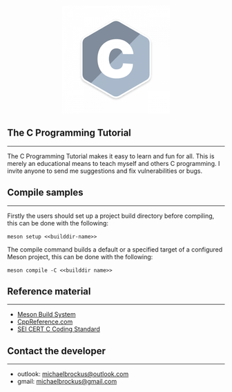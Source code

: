 <p align="center">
<img src="resource/logo.png">
</p>

## The C Programming Tutorial
------------------------------------------------

The C Programming Tutorial makes it easy to learn and fun for
all. This is merely an educational means to teach myself and
others C programming. I invite anyone to send me suggestions
and fix vulnerabilities or bugs.

## Compile samples
------------------------------------------------

Firstly the users should set up a project build directory before
compiling, this can be done with the following:

```console
meson setup <<builddir-name>>
```

The compile command builds a default or a specified target of a
configured Meson project, this can be done with the following:

```console
meson compile -C <<builddir name>>
```

## Reference material
------------------------------------------------

- [Meson Build System](https://mesonbuild.com/)
- [CppReference.com](https://en.cppreference.com/w/)
- [SEI CERT C Coding Standard](https://wiki.sei.cmu.edu/confluence/display/c/SEI+CERT+C+Coding+Standard)


## Contact the developer
------------------------------------------------

* outlook: [michaelbrockus@outlook.com](mailto:michaelbrockus@outlook.com)
* gmail: [michaelbrockus@gmail.com](mailto:michaelbrockus@gmail.com)